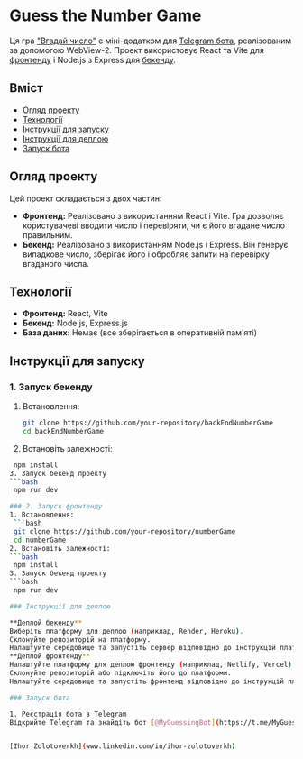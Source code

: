 # Guess the Number Game

Ця гра ["Вгадай число"](https://number-game-orpin.vercel.app) є міні-додатком для [Telegram бота](https://t.me/MyGuessingBot), реалізованим за допомогою WebView-2. Проект використовує React та Vite для [фронтенду](https://github.com/IhorZolot/numberGame) і Node.js з Express для [бекенду](https://github.com/IhorZolot/backEndNumberGame).

## Вміст

- [Огляд проекту](#overview)
- [Технології](#technologies)
- [Інструкції для запуску](#setup-instructions)
- [Інструкції для деплою](#deployment-instructions)
- [Запуск бота](#start-bot)

## Огляд проекту

Цей проект складається з двох частин:
- **Фронтенд:** Реалізовано з використанням React і Vite. Гра дозволяє користувачеві вводити число і перевіряти, чи є його вгадане число правильним.
- **Бекенд:** Реалізовано з використанням Node.js і Express. Він генерує випадкове число, зберігає його і обробляє запити на перевірку вгаданого числа.

## Технології

- **Фронтенд:** React, Vite
- **Бекенд:** Node.js, Express.js
- **База даних:** Немає (все зберігається в оперативній пам'яті)

## Інструкції для запуску

### 1. Запуск бекенду
1. Встановлення:
   ```bash
   git clone https://github.com/your-repository/backEndNumberGame
   cd backEndNumberGame
2. Встановіть залежності:
  ```bash
   npm install
3. Запуск бекенд проекту 
  ```bash
   npm run dev

### 2. Запуск фронтенду
1. Встановлення:
   ```bash
   git clone https://github.com/your-repository/numberGame
   cd numberGame
2. Встановіть залежності:
  ```bash
   npm install
3. Запуск бекенд проекту 
  ```bash
   npm run dev

### Інструкції для деплою

**Деплой бекенду**
Виберіть платформу для деплою (наприклад, Render, Heroku).
Склонуйте репозиторій на платформу.
Налаштуйте середовище та запустіть сервер відповідно до інструкцій платформи.
**Деплой фронтенду**
Налаштуйте платформу для деплою фронтенду (наприклад, Netlify, Vercel).
Склонуйте репозиторій або підключіть його до платформи.
Налаштуйте середовище та запустіть фронтенд відповідно до інструкцій платформи.

### Запуск бота

1. Реєстрація бота в Telegram
Відкрийте Telegram та знайдіть бот [@MyGuessingBot](https://t.me/MyGuessingBot) та запустіть гру.


[Ihor Zolotoverkh](www.linkedin.com/in/ihor-zolotoverkh)